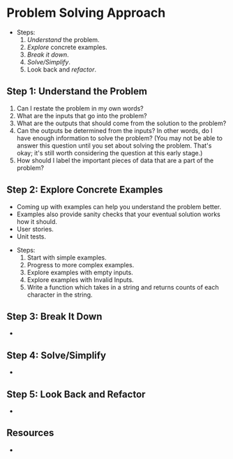 # Problem Solving Approach

- Steps:
  1. *Understand* the problem.
  2. *Explore* concrete examples.
  3. *Break it down*.
  4. *Solve/Simplify*.
  5. Look back and *refactor*.

## Step 1: Understand the Problem

1. Can I restate the problem in my own words?
2. What are the inputs that go into the problem?
3. What are the outputs that should come from the solution to the problem?
4. Can the outputs be determined from the inputs? In other words, do I have enough information to solve the problem? (You may not be able to answer this question until you set about solving the problem. That's okay; it's still worth considering the question at this early stage.)
5. How should I label the important pieces of data that are a part of the problem?

## Step 2: Explore Concrete Examples

* Coming up with examples can help you understand the problem better.
* Examples also  provide sanity checks that your eventual solution works how it should.
* User stories.
* Unit tests.

- Steps:
  1. Start with simple examples.
  2. Progress to more complex examples.
  3. Explore examples with empty inputs.
  4. Explore examples with Invalid Inputs.
  5. Write a function which takes in a string and returns counts of each character in the string.

## Step 3: Break It Down

*

## Step 4: Solve/Simplify

*

## Step 5: Look Back and Refactor

*

## Resources

*
